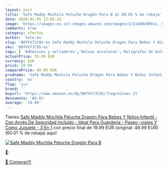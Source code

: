 ```yaml
---
layout: post
title: 'Safe Maddy Mochila Peluche Dragón Para B al 60.01 % de rebaja'
date: 2020-01-05 13:05:19
image: 'https://images-eu.ssl-images-amazon.com/images/I/410INiNF6sL._SL400_.jpg'
comments: true
category: ofertas
author: 'tole.es'
slug: 'B07VV7JC9S-es Safe Maddy Mochila Peluche Dragón Para Bebes Y Niños...'
sku: 'B07VV7JC9S-es'
tags: [ 'Adhesivos y selladores','Bolsas escolares','Bolígrafos de bola','Bolígrafos y recambios','Bolígrafos, lápices y útiles de escritura','Bricolaje y herramientas','Compuestos de modelado para escultura','Costura y manualidades','Equipaje','Escultura','Ferretería','Hogar y cocina','Mochilas, estuches y sets escolares','Oficina y papelería','Pegamentos instantáneos', ]
actualPrice: 19.99 EUR
currency: EUR
price: 19.99
comparePrice: 49.99 EUR
prodname: 'Safe Maddy Mochila Peluche Dragón Para Bebes Y Niños Infantil - Con Arnés De Seguridad Incluido - Ideal Para Guardería - Paseo -viajes Y Como Juguete - 3 En 1'
country: 'es'
flag: '🇪🇸'
brand: ''
buyurl: 'https://www.amazon.es/dp/B07VV7JC9S/?tag=tolees-21'
descuento: '60.01'
average: '19.99'
---
```


Tienes [Safe Maddy Mochila Peluche Dragón Para Bebes Y Niños Infantil - Con Arnés De Seguridad Incluido - Ideal Para Guardería - Paseo -viajes Y Como Juguete - 3 En 1](https://www.amazon.es/dp/B07VV7JC9S/?tag=tolees-21) con precio final de  19.99 EUR (original: 49.99 EUR) (60.01 %  de rebaja) aqui!

[![Safe Maddy Mochila Peluche Dragón Para B](https://images-eu.ssl-images-amazon.com/images/I/410INiNF6sL._SL400_.jpg)](https://www.amazon.es/dp/B07VV7JC9S/?tag=tolees-21)

🔎:


[🛒 Comprar!!!](https://www.amazon.es/dp/B07VV7JC9S/?tag=tolees-21)
